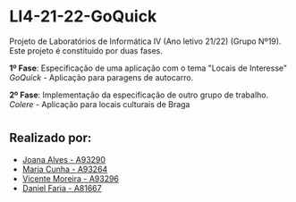 # LI4-21-22-GoQuick
Projeto de Laboratórios de Informática IV (Ano letivo 21/22) (Grupo Nº19).
Este projeto é constituido por duas fases.

**1º Fase**: Especificação de uma aplicação com o tema "Locais de Interesse"                 
*GoQuick* - Aplicação para paragens de autocarro.

**2º Fase**: Implementação da especificação de outro grupo de trabalho.                                
*Colere* - Aplicação para locais culturais de Braga

# 
## Realizado por:
- [Joana Alves - A93290](https://github.com/marshaia)   
- [Maria Cunha - A93264](https://github.com/stellaechild)
- [Vicente Moreira - A93296](https://github.com/VicShadow)
- [Daniel Faria - A81667](https://github.com/omiPacheco)